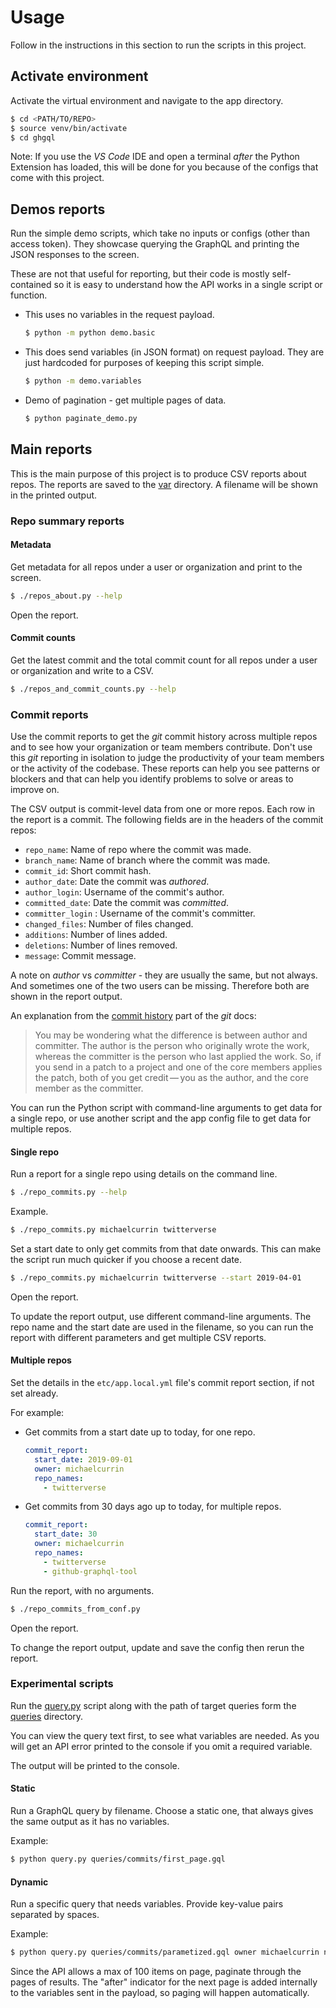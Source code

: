 # Usage

Follow in the instructions in this section to run the scripts in this project.

## Activate environment

Activate the virtual environment and navigate to the app directory.

```bash
$ cd <PATH/TO/REPO>
$ source venv/bin/activate
$ cd ghgql
```

Note: If you use the _VS Code_ IDE and open a terminal _after_ the Python Extension has loaded, this will be done for you because of the configs that come with this project.


## Demos reports

Run the simple demo scripts, which take no inputs or configs (other than access token). They showcase querying the GraphQL and printing the JSON responses to the screen.

These are not that useful for reporting, but their code is mostly self-contained so it is easy to understand how the API works in a single script or function.

- This uses no variables in the request payload.
    ```bash
    $ python -m python demo.basic
    ```
- This does send variables (in JSON format) on request payload. They are just hardcoded for purposes of keeping this script simple.
    ```bash
    $ python -m demo.variables
    ```
- Demo of pagination - get multiple pages of data.
    ```bash
    $ python paginate_demo.py
    ```

## Main reports

This is the main purpose of this project is to produce CSV reports about repos. The reports are saved to the [var](/ghgql/var) directory. A filename will be shown in the printed output.

### Repo summary reports

#### Metadata

Get metadata for all repos under a user or organization and print to the screen.

```bash
$ ./repos_about.py --help
```

Open the report.

#### Commit counts

Get the latest commit and the total commit count for all repos under a user or organization and write to a CSV.

```bash
$ ./repos_and_commit_counts.py --help
```

### Commit reports

Use the commit reports to get the _git_ commit history across multiple repos and to see how your organization or team members contribute. Don't use this _git_ reporting in isolation to judge the productivity of your team members or the activity of the codebase. These reports can help you see patterns or blockers and that can help you identify problems to solve or areas to improve on.

The CSV output is commit-level data from one or more repos. Each row in the report is a commit. The following fields are in the headers of the commit repos:

- `repo_name`: Name of repo where the commit was made.
- `branch_name`:  Name of branch where the commit was made.
- `commit_id`: Short commit hash.
- `author_date`: Date the commit was _authored_.
- `author_login`: Username of the commit's author.
- `committed_date`: Date the commit was _committed_.
- `committer_login` : Username of the commit's committer.
- `changed_files`: Number of files changed.
- `additions`: Number of lines added.
- `deletions`: Number of lines removed.
- `message`: Commit message.

A note on _author_ vs _committer_ - they are usually the same, but not always. And sometimes one of the two users can be missing. Therefore both are shown in the report output.

An explanation from the [commit history](https://git-scm.com/book/en/v2/Git-Basics-Viewing-the-Commit-History) part of the _git_ docs:

> You may be wondering what the difference is between author and committer. The author is the person who originally wrote the work, whereas the committer is the person who last applied the work. So, if you send in a patch to a project and one of the core members applies the patch, both of you get credit — you as the author, and the core member as the committer.

You can run the Python script with command-line arguments to get data for a single repo, or use another script and the app config file to get data for multiple repos.

#### Single repo

Run a report for a single repo using details on the command line.

```bash
$ ./repo_commits.py --help
```

Example.

```bash
$ ./repo_commits.py michaelcurrin twitterverse
```

Set a start date to only get commits from that date onwards. This can make the script run much quicker if you choose a recent date.

```bash
$ ./repo_commits.py michaelcurrin twitterverse --start 2019-04-01
```

Open the report.

To update the report output, use different command-line arguments. The repo name and the start date are used in the filename, so you can run the report with different parameters and get multiple CSV reports.

#### Multiple repos

Set the details in the `etc/app.local.yml` file's commit report section, if not set already.

For example:

- Get commits from a start date up to today, for one repo.
    ```yaml
    commit_report:
      start_date: 2019-09-01
      owner: michaelcurrin
      repo_names:
        - twitterverse
    ```
- Get commits from 30 days ago up to today, for multiple repos.
    ```yaml
    commit_report:
      start_date: 30
      owner: michaelcurrin
      repo_names:
        - twitterverse
        - github-graphql-tool
    ```

Run the report, with no arguments.

```bash
$ ./repo_commits_from_conf.py
```

Open the report.

To change the report output, update and save the config then rerun the report.


### Experimental scripts

Run the [query.py](/ghgql/query.py) script along with the path of target queries form the [queries](/ghgql/queries) directory.

You can view the query text first, to see what variables are needed. As you will get an API error printed to the console if you omit a required variable.

The output will be printed to the console.

#### Static

Run a GraphQL query by filename. Choose a static one, that always gives the same output as it has no variables.

Example:

```bash
$ python query.py queries/commits/first_page.gql
```

#### Dynamic

Run a specific query that needs variables. Provide key-value pairs separated by spaces.

Example:

```bash
$ python query.py queries/commits/parametized.gql owner michaelcurrin name twitterverse
```

Since the API allows a max of 100 items on page, paginate through the pages of results. The "after" indicator for the next page is added internally to the variables sent in the payload, so paging will happen automatically.
